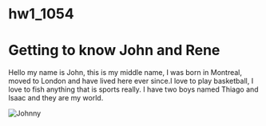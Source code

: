 # hw1_1054
<h1>Getting to know John and Rene</h1>
<p>Hello my name is John, this is my middle name, I was born in Montreal, moved to London and have lived here ever since.I love to play basketball, I love to fish anything that is sports really. I have two boys named Thiago and Isaac and they are my world.</p>

![Johnny](https://user-images.githubusercontent.com/59713229/96210677-657dd100-0f40-11eb-9b8e-6596b70aa1cb.jpg)
